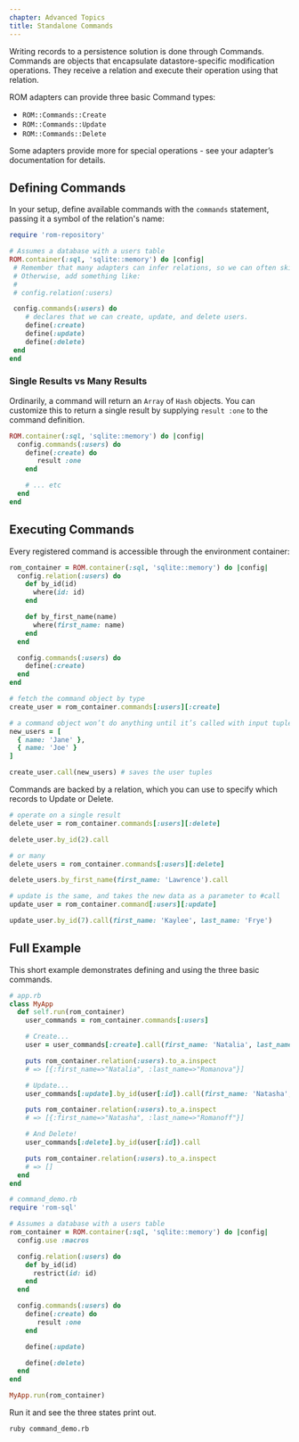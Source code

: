 ```yaml
---
chapter: Advanced Topics
title: Standalone Commands
---
```


Writing records to a persistence solution is done through Commands. Commands are
objects that encapsulate datastore-specific modification operations. They
receive a relation and execute their operation using that relation.

ROM adapters can provide three basic Command types:

* `ROM::Commands::Create`
* `ROM::Commands::Update`
* `ROM::Commands::Delete`

Some adapters provide more for special operations - see your adapter’s
documentation for details.

## Defining Commands

In your setup, define available commands with the `commands` statement, passing
it a symbol of the relation's name:

```ruby
require 'rom-repository'

# Assumes a database with a users table
ROM.container(:sql, 'sqlite::memory') do |config|
 # Remember that many adapters can infer relations, so we can often skip defining it.
 # Otherwise, add something like:
 #
 # config.relation(:users)

 config.commands(:users) do
    # declares that we can create, update, and delete users.
    define(:create)
    define(:update)
    define(:delete)
 end
end
```

### Single Results vs Many Results

Ordinarily, a command will return an `Array` of `Hash` objects. You can
customize this to return a single result by supplying `result :one` to the
command definition.

```ruby
ROM.container(:sql, 'sqlite::memory') do |config|
  config.commands(:users) do
    define(:create) do
       result :one
    end

    # ... etc
  end
end
```

## Executing Commands

Every registered command is accessible through the environment container:

```ruby
rom_container = ROM.container(:sql, 'sqlite::memory') do |config|
  config.relation(:users) do
    def by_id(id)
      where(id: id)
    end

    def by_first_name(name)
      where(first_name: name)
    end
  end

  config.commands(:users) do
    define(:create)
  end
end

# fetch the command object by type
create_user = rom_container.commands[:users][:create]

# a command object won’t do anything until it’s called with input tuples:
new_users = [
  { name: 'Jane' },
  { name: 'Joe' }
]

create_user.call(new_users) # saves the user tuples
```

Commands are backed by a relation, which you can use to specify which records to
Update or Delete.

```ruby
# operate on a single result
delete_user = rom_container.commands[:users][:delete]

delete_user.by_id(2).call

# or many
delete_users = rom_container.commands[:users][:delete]

delete_users.by_first_name(first_name: 'Lawrence').call

# update is the same, and takes the new data as a parameter to #call
update_user = rom_container.command[:users][:update]

update_user.by_id(7).call(first_name: 'Kaylee', last_name: 'Frye')
```

## Full Example

This short example demonstrates defining and using the three basic commands.

```ruby
# app.rb
class MyApp
  def self.run(rom_container)
    user_commands = rom_container.commands[:users]

    # Create...
    user = user_commands[:create].call(first_name: 'Natalia', last_name: 'Romanova')

    puts rom_container.relation(:users).to_a.inspect
    # => [{:first_name=>"Natalia", :last_name=>"Romanova"}]

    # Update...
    user_commands[:update].by_id(user[:id]).call(first_name: 'Natasha', last_name: 'Romanoff')

    puts rom_container.relation(:users).to_a.inspect
    # => [{:first_name=>"Natasha", :last_name=>"Romanoff"}]

    # And Delete!
    user_commands[:delete].by_id(user[:id]).call

    puts rom_container.relation(:users).to_a.inspect
    # => []
  end
end
```

```ruby
# command_demo.rb
require 'rom-sql'

# Assumes a database with a users table
rom_container = ROM.container(:sql, 'sqlite::memory') do |config|
  config.use :macros

  config.relation(:users) do
    def by_id(id)
      restrict(id: id)
    end
  end

  config.commands(:users) do
    define(:create) do
       result :one
    end

    define(:update)

    define(:delete)
  end
end

MyApp.run(rom_container)
```

Run it and see the three states print out.

```bash
ruby command_demo.rb
```
